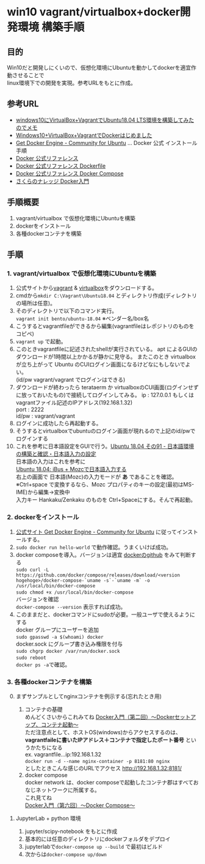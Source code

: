 # win10 vagrant/virtualbox+docker開発環境 構築手順


## 目的

Win10だと開発しにくいので、仮想化環境にUbuntuを動かしてdockerを適宜作動させることで  
linux環境下での開発を実現。参考URLをもとに作成。


## 参考URL


- [windows10にVirtualBox+VagrantでUbuntu18.04 LTS環境を構築してみたのでメモ](https://nonbirigogo.com/2019/04/13/windows10%E3%81%ABvirtualboxvagrant%E3%81%A7ubuntu18-04-lts%E7%92%B0%E5%A2%83%E3%82%92%E6%A7%8B%E7%AF%89%E3%81%97%E3%81%A6%E3%81%BF%E3%81%9F%E3%81%AE%E3%81%A7%E3%83%A1%E3%83%A2/)
- [Windows10+VirtualBox+VagrantでDockerはじめました](http://www.nct-inc.jp/engineer_blog/2807/)  
- [Get Docker Engine - Community for Ubuntu](https://docs.docker.com/install/linux/docker-ce/ubuntu/#install-docker-ce-1) ... Docker 公式 インストール手順
- [Docker 公式リファレンス](http://docs.docker.jp/index.html)
- [Docker 公式リファレンス Dockerfile](http://docs.docker.jp/engine/reference/builder.html)
- [Docker 公式リファレンス Docker Compose](http://docs.docker.jp/compose/toc.html)
- [さくらのナレッジ Docker入門](https://knowledge.sakura.ad.jp/13265/)  


## 手順概要

1. vagrant/virtualbox で仮想化環境にUbuntuを構築
2. dockerをインストール
3. 各種dockerコンテナを構築

## 手順

### 1. vagrant/virtualbox で仮想化環境にUbuntuを構築  

   1. 公式サイトから[vagrant](https://www.vagrantup.com/) & [virtualbox](https://www.virtualbox.org/)をダウンロードする。  
   2. cmdから``` mkdir C:\Vagrant\Ubuntu18.04 ``` とディレクトリ作成(ディレクトリの場所は任意)。  
   3. そのディレクトリで以下のコマンド実行。    
      ```vagrant init bento/ubuntu-18.04``` ※ベンダー名/box名  
   1. こうするとvagrantfileができるから編集(vagrantfileはレポジトリのものをコピペ)  
   2. ```vagrant up``` で起動。  
   3. このときvagrantfileに記述されたshellが実行されている。
      apt によるGUIのダウンロードが1時間以上かかるが静かに見守る。 
      またこのとき virtualbox が立ち上がって Ubuntu のCUIログイン画面になるけどなにもしないでよい。  
      (id/pw vagrant/vagrant でログインはできる)  
   3. ダウンロードが終わったら terataerm か virtualboxのCUI画面(ログインせずに放っておいたもの)で接続してログインしてみる。
      ip : 127.0.0.1 もしくは vagrantファイル記述のIPアドレス(192.168.1.32)  
      port : 2222  
      id/pw : vagrant/vagrant  
   4. ログインに成功したら再起動する。
   5. そうするとvirtualboxでubuntuのログイン画面が現れるので上記のid/pwでログインする  
   6. これを参考に日本語設定をGUIで行う。[Ubuntu 18.04 その91 - 日本語環境の構築と確認・日本語入力の設定](https://kledgeb.blogspot.com/2018/04/ubuntu-1804-91.html)  
      日本語の入力はこれを参考に  
      [Ubuntu 18.04: iBus + Mozcで日本語入力する](https://www.hiroom2.com/2018/04/29/ubuntu-1804-ibus-mozc-ja/)  
      右上の画面で 日本語(Mozc)の入力モードが **あ** であることを確認。  
      ※Ctrl+space で変換するなら、Mozc プロパティのキーの設定(最初はMS-IME)から編集→変換中  
      入力キー Hankaku/Zenkaku のものを Ctrl+Spaceにする。そんで再起動。  


### 2. dockerをインストール  

   1. [公式サイト Get Docker Engine - Community for Ubuntu](https://docs.docker.com/install/linux/docker-ce/ubuntu/#install-docker-ce-1) に従ってインストールする。  
   1. ```sudo docker run hello-world``` で動作確認。うまくいけば成功。  
   1. docker composeを導入。バージョンは適宜 [dockerのgithub](https://github.com/docker/compose/releases) をみて判断する  
    ```sudo curl -L https://github.com/docker/compose/releases/download/<version hogehoge>/docker-compose-`uname -s`-`uname -m` -o /usr/local/bin/docker-compose```  
    ```sudo chmod +x /usr/local/bin/docker-compose```  
    バージョンを確認  
    ```docker-compose --version``` 表示すれば成功。  
   1. このままだと、dockerコマンドにsudoが必要。一般ユーザで使えるようにする  
      docker グループにユーザーを追加  
      ```sudo gpasswd -a $(whoami) docker```  
      docker.sock にグループ書き込み権限を付与  
      ```sudo chgrp docker /var/run/docker.sock```  
      ```sudo reboot```  
      ```docker ps -a```で確認。  
   
   ### 3. 各種dockerコンテナを構築

   0. まずサンプルとしてnginxコンテナを例示する(忘れたとき用)  
        1. コンテナの基礎  
        めんどくさいからこれみてね  [Docker入門（第二回）～Dockerセットアップ、コンテナ起動～](https://knowledge.sakura.ad.jp/13795/)  
        ただ注意点として、ホストOS(windows)からアクセスするのは、  
        **vagrantfaileに書いたIPアドレス＋コンテナで指定したポート番号**  というかたちになる  
        ex. 
        vagrantfile...ip:192.168.1.32  
        ```docker run -d --name nginx-container -p 8181:80 nginx```  
        としたときこんな感じのURLでアクセス 
        http://192.168.1.32:8181/  
        1. docker compose  
         docker network は、docker composeで起動したコンテナ郡はすべておなじネットワークに所属する。  
         これ見てね  
         [Docker入門（第六回）〜Docker Compose〜](https://knowledge.sakura.ad.jp/16862/)

   1. JupyterLab + python 環境  
      1. jupyter/scipy-notebook をもとに作成
      2. 基本的には任意のディレクトリにdockerフォルダをデプロイ
      3. jupyterlabで```docker-compose up --build``` で最初はビルド
      4. 次からは```docker-compose up/down```

